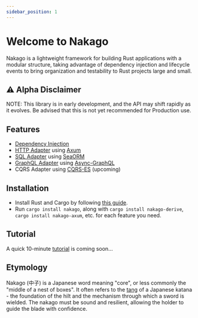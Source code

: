 ```yaml
---
sidebar_position: 1
---
```


# Welcome to Nakago

Nakago is a lightweight framework for building Rust applications with a modular structure, taking advantage of dependency injection and lifecycle events to bring organization and testability to Rust projects large and small.

## ⚠️ Alpha Disclaimer

NOTE: This library is in early development, and the API may shift rapidly as it evolves. Be advised that this is not yet recommended for Production use.

## Features

-   [Dependency Injection](features/dependency-injection)
-   [HTTP Adapter](docs/axum-http.md) using [Axum](https://github.com/tokio-rs/axum)
-   [SQL Adapter](docs/sea-orm.md) using [SeaORM](https://github.com/SeaQL/sea-orm)
-   [GraphQL Adapter](docs/async-graphql.md) using [Async-GraphQL](https://github.com/async-graphql/async-graphql)
-   CQRS Adapter using [CQRS-ES](https://crates.io/crates/cqrs-es) (upcoming)

## Installation

-   Install Rust and Cargo by following [this guide](https://www.rust-lang.org/tools/install).
-   Run `cargo install nakago`, along with `cargo install nakago-derive`, `cargo install nakago-axum`, etc. for each feature you need.

## Tutorial

A quick 10-minute [tutorial](tutorial) is coming soon...

## Etymology

Nakago (中子) is a Japanese word meaning "core", or less commonly the "middle of a nest of boxes". It often refers to the [tang](<https://en.wikipedia.org/wiki/Tang_(tools)>) of a Japanese katana - the foundation of the hilt and the mechanism through which a sword is wielded. The nakago must be sound and resilient, allowing the holder to guide the blade with confidence.
